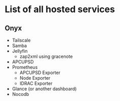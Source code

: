 # List of all hosted services
## Onyx
- Tailscale
- Samba
- Jellyfin
  - zap2xml using gracenote
- APCUPSD
- Prometheus
  - APCUPSD Exporter
  - Node Exporter
  - IDRAC Exporter
- Glance (or another dashboard)
- Nocodb
